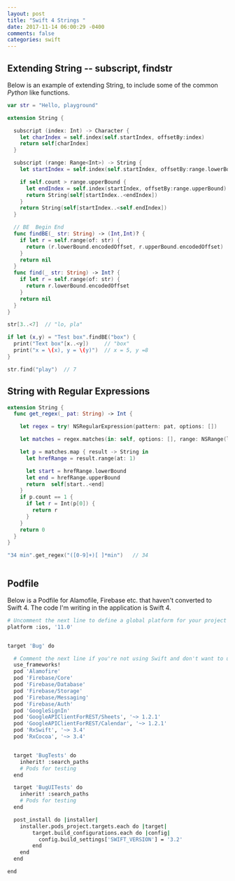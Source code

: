 ```yaml
---
layout: post
title: "Swift 4 Strings "
date: 2017-11-14 06:00:29 -0400
comments: false
categories: swift
---
```


## Extending String -- subscript, findstr

Below is an example of extending String, to include
some of the common _Python_ like functions.

```swift
var str = "Hello, playground"

extension String {

  subscript (index: Int) -> Character {
    let charIndex = self.index(self.startIndex, offsetBy:index)
    return self[charIndex]
  }

  subscript (range: Range<Int>) -> String {
    let startIndex = self.index(self.startIndex, offsetBy:range.lowerBound)

    if self.count > range.upperBound {
      let endIndex = self.index(startIndex, offsetBy:range.upperBound)
      return String(self[startIndex..<endIndex])
    }
    return String(self[startIndex..<self.endIndex])
  }

  // BE  Begin End
  func findBE(_ str: String) -> (Int,Int)? {
    if let r = self.range(of: str) {
      return (r.lowerBound.encodedOffset, r.upperBound.encodedOffset)
    }
    return nil
  }
  func find(_ str: String) -> Int? {
    if let r = self.range(of: str) {
      return r.lowerBound.encodedOffset
    }
    return nil
  }
}

str[3..<7]  // "lo, pla"

if let (x,y) = "Test box".findBE("box") {
  print("Text box"[x..<y])     // "box"
  print("x = \(x), y = \(y)")  // x = 5, y =8
}

str.find("play")  // 7


```

## String with Regular Expressions

```swift
extension String {
  func get_regex(_ pat: String) -> Int {

    let regex = try! NSRegularExpression(pattern: pat, options: [])

    let matches = regex.matches(in: self, options: [], range: NSRange(location: 0, length: self.count))

    let p = matches.map { result -> String in
      let hrefRange = result.range(at: 1)

      let start = hrefRange.lowerBound
      let end = hrefRange.upperBound
      return  self[start..<end]
    }
    if p.count == 1 {
      if let r = Int(p[0]) {
        return r
      }
    }
    return 0
  }
}

"34 min".get_regex("([0-9]+)[ ]*min")   // 34



```

## Podfile

Below is a Podfile for Alamofile, Firebase etc. that haven't converted to Swift 4. The code
I'm writing in the application is Swift 4.

```bash
# Uncomment the next line to define a global platform for your project
platform :ios, '11.0'


target 'Bug' do

  # Comment the next line if you're not using Swift and don't want to use dynamic frameworks
  use_frameworks!
  pod 'Alamofire'
  pod 'Firebase/Core'
  pod 'Firebase/Database'
  pod 'Firebase/Storage'
  pod 'Firebase/Messaging'
  pod 'Firebase/Auth'
  pod 'GoogleSignIn'
  pod 'GoogleAPIClientForREST/Sheets', '~> 1.2.1'
  pod 'GoogleAPIClientForREST/Calendar', '~> 1.2.1'
  pod 'RxSwift', '~> 3.4'
  pod 'RxCocoa', '~> 3.4'


  target 'BugTests' do
    inherit! :search_paths
    # Pods for testing
  end

  target 'BugUITests' do
    inherit! :search_paths
    # Pods for testing
  end

  post_install do |installer|
    installer.pods_project.targets.each do |target|
        target.build_configurations.each do |config|
          config.build_settings['SWIFT_VERSION'] = '3.2'
        end
    end
  end

end
```

<script>(function(d, s, id) {
  var js, fjs = d.getElementsByTagName(s)[0];
  if (d.getElementById(id)) return;
  js = d.createElement(s); js.id = id;
  js.src = "//connect.facebook.net/en_US/sdk.js#xfbml=1&version=v2.8&appId=671657696349259";
  fjs.parentNode.insertBefore(js, fjs);
}(document, 'script', 'facebook-jssdk'));</script>

<!--  Enter text below, if you want -->
